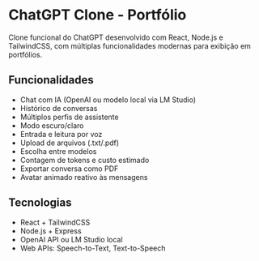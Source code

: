 # ChatGPT Clone - Portfólio

Clone funcional do ChatGPT desenvolvido com React, Node.js e TailwindCSS, com múltiplas funcionalidades modernas para exibição em portfólios.

## Funcionalidades

- Chat com IA (OpenAI ou modelo local via LM Studio)
- Histórico de conversas
- Múltiplos perfis de assistente
- Modo escuro/claro
- Entrada e leitura por voz
- Upload de arquivos (.txt/.pdf)
- Escolha entre modelos
- Contagem de tokens e custo estimado
- Exportar conversa como PDF
- Avatar animado reativo às mensagens

## Tecnologias

- React + TailwindCSS
- Node.js + Express
- OpenAI API ou LM Studio local
- Web APIs: Speech-to-Text, Text-to-Speech
